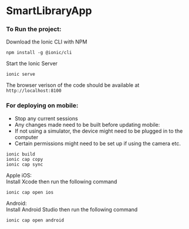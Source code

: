 # SmartLibraryApp

### To Run the project: 
Download the Ionic CLI with NPM 
```
npm install -g @ionic/cli
```

Start the Ionic Server <br>
   ```
   ionic serve
   ```
The browser verison of the code should be available at ```http://localhost:8100```

### For deploying on mobile:  
- Stop any current sessions  
- Any changes made need to be built before updating mobile:
- If not using a simulator, the device might need to be plugged in to the computer  
- Certain permissions might need to be set up if using the camera etc.

```
ionic build
ionic cap copy
ionic cap sync
```

Apple iOS:  
Install Xcode then run the following command
```
ionic cap open ios
```

Android:  
Install Android Studio then run the following command
```
ionic cap open android
```